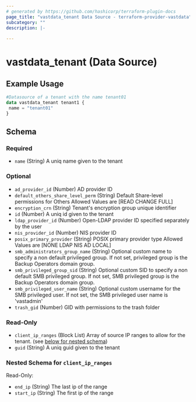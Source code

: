 ```yaml
---
# generated by https://github.com/hashicorp/terraform-plugin-docs
page_title: "vastdata_tenant Data Source - terraform-provider-vastdata"
subcategory: ""
description: |-
  
---
```


# vastdata_tenant (Data Source)



## Example Usage

```terraform
#Datasource of a tenant with the name tenant01
data vastdata_tenant tenant1 {
 name = "tenant01"
}
```

<!-- schema generated by tfplugindocs -->
## Schema

### Required

- `name` (String) A uniq name given to the tenant

### Optional

- `ad_provider_id` (Number) AD provider ID
- `default_others_share_level_perm` (String) Default Share-level permissions for Others Allowed Values are [READ CHANGE FULL]
- `encryption_crn` (String) Tenant's encryption group unique identifier
- `id` (Number) A uniq id given to the tenant
- `ldap_provider_id` (Number) Open-LDAP provider ID specified separately by the user
- `nis_provider_id` (Number) NIS provider ID
- `posix_primary_provider` (String) POSIX primary provider type Allowed Values are [NONE LDAP NIS AD LOCAL]
- `smb_administrators_group_name` (String) Optional custom name to specify a non default privileged group. If not set, privileged group is the Backup Operators domain group.
- `smb_privileged_group_sid` (String) Optional custom SID to specify a non default SMB privileged group. If not set, SMB privileged group is the Backup Operators domain group.
- `smb_privileged_user_name` (String) Optional custom username for the SMB privileged user. If not set, the SMB privileged user name is 'vastadmin'
- `trash_gid` (Number) GID with permissions to the trash folder

### Read-Only

- `client_ip_ranges` (Block List) Array of source IP ranges to allow for the tenant. (see [below for nested schema](#nestedblock--client_ip_ranges))
- `guid` (String) A uniq guid given to the tenant

<a id="nestedblock--client_ip_ranges"></a>
### Nested Schema for `client_ip_ranges`

Read-Only:

- `end_ip` (String) The last ip of the range
- `start_ip` (String) The first ip of the range

